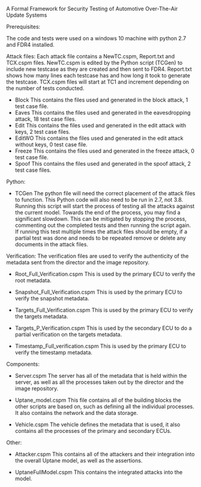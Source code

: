 A Formal Framework for Security Testing of
Automotive Over-The-Air Update Systems


Prerequisites:

The code and tests were used on a windows 10 machine with python 2.7
and FDR4 installed.



Attack files:
	Each attack file contains a NewTC.cspm, Report.txt and TCX.cspm
	files. NewTC.cspm is edited by the Python script (TCGen) to
	include new testcase as they are created and then sent to FDR4.
	Report.txt shows how many lines each testcase has and how long
	it took to generate the testcase. TCX.cspm files will start at
	TC1 and increment depending on the number of tests conducted.

- Block
	This contains the files used and generated in the block attack,
	1 test case file.
- Eaves
	This contains the files used and generated in the eavesdropping
	attack, 18 test case files.
- Edit
	This contains the files used and generated in the edit attack
	with keys, 2 test case files.
- EditWO
	This contains the files used and generated in the edit attack
	without keys, 0 test case file.
- Freeze
	This contains the files used and generated in the freeze
	attack, 0 test case file.
- Spoof
	This contains the files used and generated in the spoof attack,
	2 test case files.



Python:

- TCGen
	The python file will need the correct placement of the attack
	files to function. This Python code will also need to be run in
	2.7, not 3.8. Running this script will start the process of
	testing all the attacks against the current model. Towards the
	end of the process, you may find a significant slowdown. This
	can be mitigated by stopping the process, commenting out the
	completed tests and then running the script again. If running
	this test multiple times the attack files should be empty, if a
	partial test was done and needs to be repeated remove or delete
	any documents in the attack files.



Verification:
	The verification files are used to verify the authenticity of
	the metadata sent from the director and the image repository.

- Root_Full_Verification.cspm
	This is used by the primary ECU to verify the root metadata.

- Snapshot_Full_Verification.cspm
	This is used by the primary ECU to verify the snapshot
	metadata.

- Targets_Full_Verification.cspm
	This is used by the primary ECU to verify the targets
	metadata.

- Targets_P_Verification.cspm
	This is used by the secondary ECU to do a partial verification
	on the targets metadata.
	
- Timestamp_Full_verification.cspm
	This is used by the primary ECU to verify the timestamp
	metadata.



Components:

- Server.cspm
	The server has all of the metadata that is held within the
	server, as well as all the processes taken out by the director
	and the image repository.

- Uptane_model.cspm
	This file contains all of the building blocks the other scripts
	are based on, such as defining all the individual processes. It
	also contains the network and the data storage.

- Vehicle.cspm
	The vehicle defines the metadata that is used, it also contains
	all the processes of the primary and secondary ECUs.



Other:

- Attacker.cspm
	This contains all of the attackers and their integration into
	the overall Uptane model, as well as the assertions.

- UptaneFullModel.cspm
	This contains the integrated attacks into the model.
